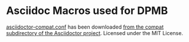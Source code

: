 Asciidoc Macros used for DPMB
=============================

[asciidoctor-compat.conf](asciidoctor-compat.conf) has been downloaded
[from the compat subdirectory of the Asciidoctor project](https://raw.githubusercontent.com/asciidoctor/asciidoctor/4c5404d865c6668a593d72d76791af676e43b8fa/compat/asciidoc.conf). Licensed
under the MIT License.
